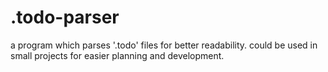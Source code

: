 # .todo-parser
a program which parses '.todo' files for better readability. could be used in small projects for easier planning and development.
